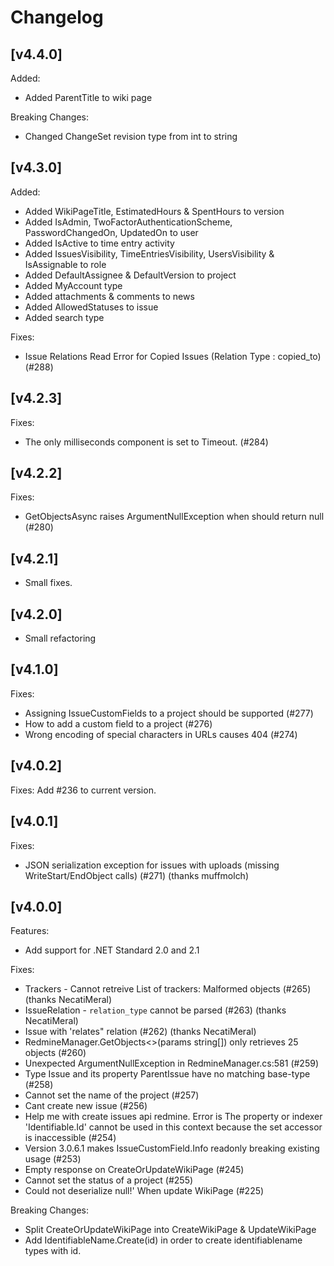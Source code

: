 # Changelog

## [v4.4.0]

Added:
* Added ParentTitle to wiki page

Breaking Changes:

* Changed ChangeSet revision type from int to string

## [v4.3.0]

Added:
* Added WikiPageTitle, EstimatedHours & SpentHours to version
* Added IsAdmin, TwoFactorAuthenticationScheme, PasswordChangedOn, UpdatedOn to user
* Added IsActive to time entry activity
* Added IssuesVisibility, TimeEntriesVisibility, UsersVisibility & IsAssignable to role
* Added DefaultAssignee & DefaultVersion to project
* Added MyAccount type
* Added attachments & comments to news
* Added AllowedStatuses to issue
* Added search type

Fixes:
* Issue Relations Read Error for Copied Issues (Relation Type : copied_to) (#288)


## [v4.2.3]

Fixes:
* The only milliseconds component is set to Timeout. (#284)

## [v4.2.2]

Fixes:

* GetObjectsAsync<T> raises ArgumentNullException when should return null (#280)

## [v4.2.1]

* Small fixes.

## [v4.2.0]

* Small refactoring

## [v4.1.0]

Fixes: 

* Assigning IssueCustomFields to a project should be supported (#277)
* How to add a custom field to a project (#276)
* Wrong encoding of special characters in URLs causes 404 (#274)

## [v4.0.2]

Fixes: Add #236 to current version. 

## [v4.0.1]

Fixes:

* JSON serialization exception for issues with uploads (missing WriteStart/EndObject calls) (#271) (thanks muffmolch)

## [v4.0.0]

Features:

* Add support for .NET Standard 2.0 and 2.1

Fixes:

* Trackers - Cannot retreive List of trackers: Malformed objects (#265) (thanks NecatiMeral)
* IssueRelation - `relation_type` cannot be parsed (#263) (thanks NecatiMeral)
* Issue with 'relates" relation (#262) (thanks NecatiMeral)
* RedmineManager.GetObjects<>(params string[]) only retrieves 25 objects (#260)
* Unexpected ArgumentNullException in RedmineManager.cs:581 (#259)
* Type Issue and its property ParentIssue have no matching base-type (#258)
* Cannot set the name of the project (#257)
* Cant create new issue (#256)
* Help me with create issues api redmine. Error is The property or indexer 'Identifiable<IdentifiableName>.Id' cannot be used in this context because the set accessor is inaccessible (#254)
* Version 3.0.6.1 makes IssueCustomField.Info readonly breaking existing usage (#253)
* Empty response on CreateOrUpdateWikiPage (#245)
* Cannot set the status of a project (#255)
* Could not deserialize null!' When update WikiPage (#225) 

Breaking Changes:

* Split CreateOrUpdateWikiPage into CreateWikiPage & UpdateWikiPage
* Add IdentifiableName.Create<T>(id) in order to create identifiablename types with id. 